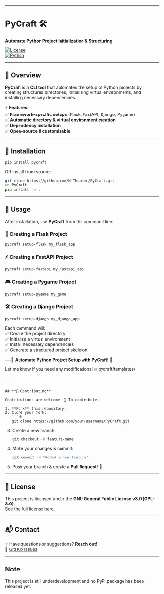 
---

# **PyCraft 🛠️**  

**Automate Python Project Initialization & Structuring**  

<!-- [![PyPI](https://img.shields.io/pypi/v/pycraft?color=blue&label=PyPI)](https://pypi.org/project/pycraft/)   -->
[![License](https://img.shields.io/badge/License-GPLv3-blue.svg)](https://opensource.org/licenses/GPL-3.0)  
[![Python](https://img.shields.io/badge/Python-3.8%2B-blue.svg)](https://www.python.org/)  

---

## **📌 Overview**  
**PyCraft** is a **CLI tool** that automates the setup of Python projects by creating structured directories, initializing virtual environments, and installing necessary dependencies.  

⚡ **Features:**  
✅ **Framework-specific setups** (Flask, FastAPI, Django, Pygame)  
✅ **Automatic directory & virtual environment creation**  
✅ **Dependency installation**  
✅ **Open-source & customizable**  

---

## **🚀 Installation**  

```sh
pip install pycraft
```

OR install from source:  

```sh
git clone https://github.com/N-Thander/PyCraft.git
cd PyCraft
pip install -e .
```

---

## **📌 Usage**  

After installation, use **PyCraft** from the command line:  

### **🎯 Creating a Flask Project**  
```sh
pycraft setup-flask my_flask_app
```

### **⚡ Creating a FastAPI Project**  
```sh
pycraft setup-fastapi my_fastapi_app
```

### **🎮 Creating a Pygame Project**  
```sh
pycraft setup-pygame my_game
```

### **🛠️ Creating a Django Project**  
```sh
pycraft setup-django my_django_app
```

Each command will:  
✅ Create the project directory  
✅ Initialize a virtual environment  
✅ Install necessary dependencies  
✅ Generate a structured project skeleton  

---🚀 **Automate Python Project Setup with PyCraft!** 🚀  

Let me know if you need any modifications! 🔥
pycraft/templates/
```

---

## **📌 Contributing**  

Contributions are welcome! 🚀 To contribute:  

1. **Fork** this repository.  
2. Clone your fork:  
   ```sh
   git clone https://github.com/your-username/PyCraft.git
   ```
3. Create a new branch:  
   ```sh
   git checkout -b feature-name
   ```
4. Make your changes & commit:  
   ```sh
   git commit -m "Added a new feature"
   ```
5. Push your branch & create a **Pull Request**! 🎉  

---

## **📜 License**  

This project is licensed under the **GNU General Public License v3.0 (GPL-3.0)**.  
See the full license [here](https://opensource.org/licenses/GPL-3.0).  

---

## **📬 Contact**  
💡 Have questions or suggestions? **Reach out!**  
🔗 [GitHub Issues](https://github.com/N-Thander/PyCraft/issues)  

---


## **Note**  
This project is still underdevelopment and no PyPI package has been released yet.


